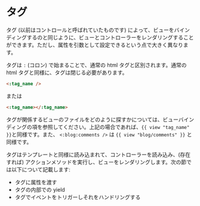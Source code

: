 # タグ

タグ (以前はコントロールと呼ばれていたものです) によって、ビューをバインディングするのと同じように、ビューとコントローラーをレンダリングすることができます。ただし、属性を引数として設定できるという点で大きく異なります。

タグは ```:``` (コロン) で始まることで、通常の html タグと区別されます。通常の html タグと同様に、タグは閉じる必要があります。

```html
<:tag_name />
```

または

```html
<:tag_name></:tag_name>
```

タグが関係するビューのファイルをどのように探すかについては、ビューバインディングの項を参照してください。上記の場合であれば、```{{ view "tag_name" }}```と同様です。また、 ```<:blog:comments />``` は ```{{ view "blog/comments" }}``` と同様です。

タグはテンプレートと同様に読み込まれて、コントローラーを読み込み、(存在すれば) アクションメソッドを実行し、ビューをレンダリングします。次の節では以下について記載します:

  - タグに属性を渡す
  - タグの内部での yield
  - タグでイベントをトリガーしそれをハンドリングする

